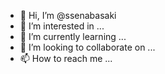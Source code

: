 - 👋 Hi, I’m @ssenabasaki
- 👀 I’m interested in ...
- 🌱 I’m currently learning ...
- 💞️ I’m looking to collaborate on ...
- 📫 How to reach me ...

<!---
ssenabasaki/ssenabasaki is a ✨ special ✨ repository because its `README.md` (this file) appears on your GitHub profile.
You can click the Preview link to take a look at your changes.
--->
